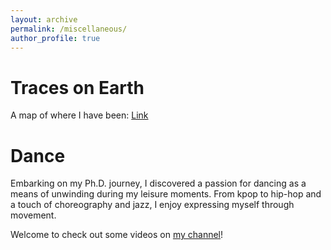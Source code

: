 ```yaml
---
layout: archive
permalink: /miscellaneous/
author_profile: true
---
```


# Traces on Earth
A map of where I have been: [Link](https://beeneverywhere.net/user/2260)

# Dance
Embarking on my Ph.D. journey, I discovered a passion for dancing as a means of unwinding during my leisure moments. 
From kpop to hip-hop and a touch of choreography and jazz, I enjoy expressing myself through movement. 

Welcome to check out some videos on [my channel](https://space.bilibili.com/1068475411?spm_id_from=333.1007.0.0)!
